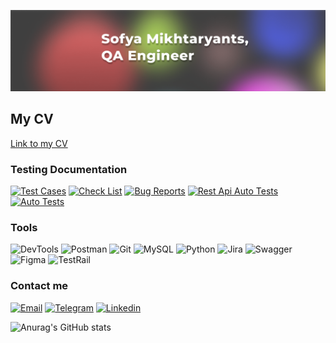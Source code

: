 ![Header](https://github.com/piranesi-27/piranesi-27/blob/master/assets/header.png)


## My CV

[Link to my CV](https://drive.google.com/file/d/1lJU2KlaDdtpBVKIRwx9V8Ryq-noNrkf1/view?usp=sharing)

### Testing Documentation

[![Test Cases](https://img.shields.io/badge/-Test_Cases-3E3C3C?style=for-the-badge&logo=appveyor)](https://docs.google.com/spreadsheets/d/1kTZuVYWpsx4BLAReI6CJawvkhRQ_hGe0tIyRhRjlkng/edit#gid=497153384)
[![Check List](https://img.shields.io/badge/-Test_Cases-3E3C3C?style=for-the-badge&logo=appveyor)](https://docs.google.com/spreadsheets/d/1Xc1Shj92vBma21DPe3hryFvj-6UXvTPW6YaD0VPeYfA/edit#gid=77777072)
[![Bug Reports](https://img.shields.io/badge/-Bug_Reports-3E3C3C?style=for-the-badge&logo=appveyor)](https://docs.google.com/spreadsheets/d/1kTZuVYWpsx4BLAReI6CJawvkhRQ_hGe0tIyRhRjlkng/edit#gid=1667110429)
[![Rest Api Auto Tests](https://img.shields.io/badge/-Rest_Api_Auto_Tests-3E3C3C?style=for-the-badge&logo=appveyor)](https://github.com/piranesi-27/skillfactory_home_work_py/tree/master/home_work_19.7.2_petfriends_api)
[![Auto Tests](https://img.shields.io/badge/-Auto_Tests-3E3C3C?style=for-the-badge&logo=appveyor)](https://github.com/piranesi-27/skillfactory_home_work_py/tree/master/Final_QAP_Rostelecom_28.1)



### Tools
![DevTools](https://img.shields.io/badge/-DevTools-3E3C3C?style=for-the-badge&logo=googlechrome)
![Postman](https://img.shields.io/badge/-Postman-3E3C3C?style=for-the-badge&logo=postman)
![Git](https://img.shields.io/badge/-Git-3E3C3C?style=for-the-badge&logo=git)
![MySQL](https://img.shields.io/badge/-MySQL-3E3C3C?style=for-the-badge&logo=mysql)
![Python](https://img.shields.io/badge/-Python-3E3C3C?style=for-the-badge&logo=python)
![Jira](https://img.shields.io/badge/-Jira-3E3C3C?style=for-the-badge&logo=jira)
![Swagger](https://img.shields.io/badge/Swagger-3E3C3C?style=for-the-badge&logo=swagger)
![Figma](https://img.shields.io/badge/Figma-3E3C3C?style=for-the-badge&logo=figma)
![TestRail](https://img.shields.io/badge/TestRail-3E3C3C?style=for-the-badge&logo=)


### Contact me

[![Email](https://img.shields.io/badge/-Email-3E3C3C?style=for-the-badge&logo=gmail)](mailto:mikht-sofya@yandex.ru)
[![Telegram](https://img.shields.io/badge/-Telegram-3E3C3C?style=for-the-badge&logo=telegram)](https://t.me/soph116)
[![Linkedin](https://img.shields.io/badge/-Linkedin-3E3C3C?style=for-the-badge&logo=linkedin)](https://www.linkedin.com/in/sofya-mikhtaryants-25a59a169/)

![Anurag's GitHub stats](https://github-readme-stats.vercel.app/api?username=piranesi-27&hide=stars&count_private=true&show_icons=true&theme=merko&include_all_commits=false)